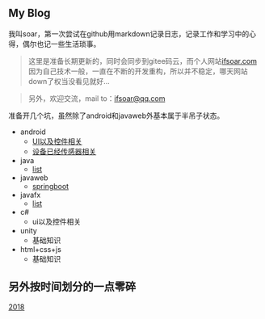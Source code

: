 ## My Blog
我叫soar，第一次尝试在github用markdown记录日志，记录工作和学习中的心得，偶尔也记一些生活琐事。
>这里是准备长期更新的，同时会同步到gitee码云，而个人网站[ifsoar.com](http://ifsoar.com)因为自己技术一般，一直在不断的开发重构，所以并不稳定，哪天网站down了权当没看见就好...

>另外，欢迎交流，mail to：ifsoar@qq.com

准备开几个坑，虽然除了android和javaweb外基本属于半吊子状态。

* android
    * [UI以及控件相关](android/ui-bloglist.md)
    * [设备已经传感器相关](android/sensor-bloglist.md)
* java
    * [list](java/java-bloglist.md)
* javaweb
    * [springboot](javaweb/springboot-bloglist.md)
* javafx
    * [list](javafx/javafx-bloglist.md)
* c#
    * ui以及控件相关
* unity
    * 基础知识
* html+css+js
    * 基础知识

## 另外按时间划分的一点零碎
[2018](other/2018-bloglist.md)